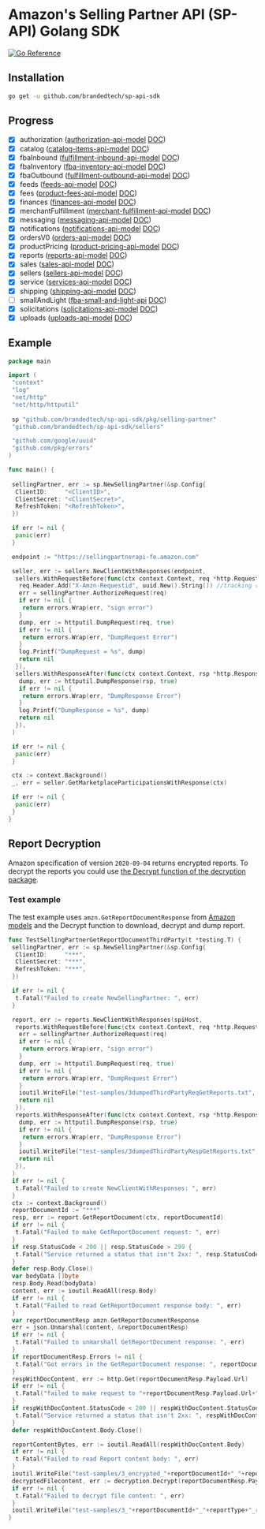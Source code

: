 # Amazon's Selling Partner API (SP-API) Golang SDK

[![Go Reference](https://pkg.go.dev/badge/github.com/brandedtech/sp-api-sdk.svg)](https://pkg.go.dev/github.com/brandedtech/sp-api-sdk)

## Installation

```bash
go get -u github.com/brandedtech/sp-api-sdk
```

## Progress

* [X] authorization ([authorization-api-model](https://github.com/amzn/selling-partner-api-models/blob/main/models/authorization-api-model/authorization.json) [DOC](https://github.com/amzn/selling-partner-api-docs/blob/main/references/authorization-api/authorization.md))
* [X] catalog ([catalog-items-api-model](https://github.com/amzn/selling-partner-api-docs/blob/main/references/catalog-items-api/catalogItemsV0.md) [DOC](https://github.com/amzn/selling-partner-api-docs/blob/main/references/catalog-items-api/catalogItemsV0.md))
* [X] fbaInbound ([fulfillment-inbound-api-model](https://github.com/amzn/selling-partner-api-docs/blob/main/references/fulfillment-inbound-api/fulfillmentInboundV0.md) [DOC](https://github.com/amzn/selling-partner-api-docs/blob/main/references/fulfillment-inbound-api/fulfillmentInboundV0.md))
* [X] fbaInventory ([fba-inventory-api-model](https://github.com/amzn/selling-partner-api-models/blob/main/models/fba-inventory-api-model/fbaInventory.json) [DOC](https://github.com/amzn/selling-partner-api-docs/blob/main/references/fba-inventory-api/fbaInventory.md))
* [X] fbaOutbound ([fulfillment-outbound-api-model](https://github.com/amzn/selling-partner-api-models/blob/main/models/fulfillment-outbound-api-model/fulfillmentOutbound_2020-07-01.json) [DOC](https://github.com/amzn/selling-partner-api-docs/blob/main/references/fulfillment-outbound-api/fulfillmentOutbound_2020-07-01.md))
* [X] feeds ([feeds-api-model](https://github.com/amzn/selling-partner-api-models/blob/main/models/feeds-api-model/feeds_2020-09-04.json) [DOC](https://github.com/amzn/selling-partner-api-docs/tree/main/references/feeds-api))
* [X] fees ([product-fees-api-model](https://github.com/amzn/selling-partner-api-models/blob/main/models/product-fees-api-model/productFeesV0.json) [DOC](https://github.com/amzn/selling-partner-api-docs/blob/main/references/product-fees-api/productFeesV0.md))
* [X] finances ([finances-api-model](https://github.com/amzn/selling-partner-api-models/blob/main/models/finances-api-model/financesV0.json) [DOC](https://github.com/amzn/selling-partner-api-docs/blob/main/references/finances-api/financesV0.md))
* [X] merchantFulfillment ([merchant-fulfillment-api-model](https://github.com/amzn/selling-partner-api-models/blob/main/models/merchant-fulfillment-api-model/merchantFulfillmentV0.json) [DOC](https://github.com/amzn/selling-partner-api-docs/blob/main/references/merchant-fulfillment-api/merchantFulfillmentV0.md))
* [X] messaging ([messaging-api-model](https://github.com/amzn/selling-partner-api-models/blob/main/models/messaging-api-model/messaging.json) [DOC](https://github.com/amzn/selling-partner-api-docs/blob/main/references/messaging-api/messaging.md))
* [X] notifications ([notifications-api-model](https://github.com/amzn/selling-partner-api-models/blob/main/models/notifications-api-model/notifications.json) [DOC](https://github.com/amzn/selling-partner-api-docs/blob/main/references/notifications-api/notifications.md))
* [X] ordersV0 ([orders-api-model](https://github.com/amzn/selling-partner-api-models/blob/main/models/orders-api-model/ordersV0.json) [DOC](https://github.com/amzn/selling-partner-api-docs/blob/main/references/orders-api/ordersV0.md))
* [X] productPricing ([product-pricing-api-model](https://github.com/amzn/selling-partner-api-models/blob/main/models/product-pricing-api-model/productPricingV0.json) [DOC](https://github.com/amzn/selling-partner-api-docs/blob/main/references/product-pricing-api/productPricingV0.md))
* [X] reports ([reports-api-model](https://github.com/amzn/selling-partner-api-models/blob/main/models/reports-api-model/reports_2020-09-04.json) [DOC](https://github.com/amzn/selling-partner-api-docs/blob/main/references/reports-api/reports_2020-09-04.md))
* [X] sales ([sales-api-model](https://github.com/amzn/selling-partner-api-models/blob/main/models/sales-api-model/sales.json) [DOC](https://github.com/amzn/selling-partner-api-docs/blob/main/references/sales-api/sales.md))
* [X] sellers ([sellers-api-model](https://github.com/amzn/selling-partner-api-models/blob/main/models/sellers-api-model/sellers.json) [DOC](https://github.com/amzn/selling-partner-api-docs/blob/main/references/sellers-api/sellers.md))
* [X] service ([services-api-model](https://github.com/amzn/selling-partner-api-models/blob/main/models/services-api-model/services.json) [DOC](https://github.com/amzn/selling-partner-api-docs/blob/main/references/services-api/services.md))
* [X] shipping ([shipping-api-model](https://github.com/amzn/selling-partner-api-models/blob/main/models/shipping-api-model/shipping.json) [DOC](https://github.com/amzn/selling-partner-api-docs/blob/main/references/shipping-api/shipping.md))
* [ ] smallAndLight ([fba-small-and-light-api](https://github.com/amzn/selling-partner-api-models/blob/main/models/fba-small-and-light-api-model/fbaSmallandLight.json) [DOC](https://github.com/amzn/selling-partner-api-docs/blob/main/references/fba-small-and-light-api/fbaSmallandLight.md))
* [X] solicitations ([solicitations-api-model](https://github.com/amzn/selling-partner-api-models/blob/main/models/solicitations-api-model/solicitations.json) [DOC](https://github.com/amzn/selling-partner-api-docs/blob/main/references/solicitations-api/solicitations.md))
* [X] uploads ([uploads-api-model](https://github.com/amzn/selling-partner-api-models/blob/main/models/uploads-api-model/uploads_2020-11-01.json) [DOC](https://github.com/amzn/selling-partner-api-docs/blob/main/references/uploads-api/uploads_2020-11-01.md))

## Example

```go
package main

import (
 "context"
 "log"
 "net/http"
 "net/http/httputil"
 
 sp "github.com/brandedtech/sp-api-sdk/pkg/selling-partner"
 "github.com/brandedtech/sp-api-sdk/sellers"

 "github.com/google/uuid"
 "github.com/pkg/errors"
)

func main() {
 
 sellingPartner, err := sp.NewSellingPartner(&sp.Config{
  ClientID:     "<ClientID>",
  ClientSecret: "<ClientSecret>",
  RefreshToken: "<RefreshToken>",
 })

 if err != nil {
  panic(err)
 }

 endpoint := "https://sellingpartnerapi-fe.amazon.com"

 seller, err := sellers.NewClientWithResponses(endpoint,
  sellers.WithRequestBefore(func(ctx context.Context, req *http.Request) error {
   req.Header.Add("X-Amzn-Requestid", uuid.New().String()) //tracking requests
   err = sellingPartner.AuthorizeRequest(req)
   if err != nil {
    return errors.Wrap(err, "sign error")
   }
   dump, err := httputil.DumpRequest(req, true)
   if err != nil {
    return errors.Wrap(err, "DumpRequest Error")
   }
   log.Printf("DumpRequest = %s", dump)
   return nil
  }),
  sellers.WithResponseAfter(func(ctx context.Context, rsp *http.Response) error {
   dump, err := httputil.DumpResponse(rsp, true)
   if err != nil {
    return errors.Wrap(err, "DumpResponse Error")
   }
   log.Printf("DumpResponse = %s", dump)
   return nil
  }),
 )

 if err != nil {
  panic(err)
 }

 ctx := context.Background()
 _, err = seller.GetMarketplaceParticipationsWithResponse(ctx)

 if err != nil {
  panic(err)
 }
}

```

## Report Decryption

Amazon specification of version `2020-09-04` returns encrypted reports. To decrypt the reports you could use [the Decrypt function of the decryption package](./pkg/decryption/decryptor.go).

### Test example

The test example uses `amzn.GetReportDocumentResponse` from [Amazon models](https://github.com/amzn/selling-partner-api-models/blob/main/models/reports-api-model/reports_2020-09-04.json#L137) and the
Decrypt function to download, decrypt and dump report.

```go
func TestSellingPartnerGetReportDocumentThirdParty(t *testing.T) {
 sellingPartner, err := sp.NewSellingPartner(&sp.Config{
  ClientID:     "***",
  ClientSecret: "***",
  RefreshToken: "***",
 })

 if err != nil {
  t.Fatal("Failed to create NewSellingPartner: ", err)
 }

 report, err := reports.NewClientWithResponses(spiHost,
  reports.WithRequestBefore(func(ctx context.Context, req *http.Request) error {
   err = sellingPartner.AuthorizeRequest(req)
   if err != nil {
    return errors.Wrap(err, "sign error")
   }
   dump, err := httputil.DumpRequest(req, true)
   if err != nil {
    return errors.Wrap(err, "DumpRequest Error")
   }
   ioutil.WriteFile("test-samples/3dumpedThirdPartyReqGetReports.txt", dump, 0777)
   return nil
  }),
  reports.WithResponseAfter(func(ctx context.Context, rsp *http.Response) error {
   dump, err := httputil.DumpResponse(rsp, true)
   if err != nil {
    return errors.Wrap(err, "DumpResponse Error")
   }
   ioutil.WriteFile("test-samples/3dumpedThirdPartyRespGetReports.txt", dump, 0777)
   return nil
  }),
 )
 if err != nil {
  t.Fatal("Failed to create NewClientWithResponses: ", err)
 }
 ctx := context.Background()
 reportDocumentId := "***"
 resp, err := report.GetReportDocument(ctx, reportDocumentId)
 if err != nil {
  t.Fatal("Failed to make GetReportDocument request: ", err)
 }
 if resp.StatusCode < 200 || resp.StatusCode > 299 {
  t.Fatal("Service returned a status that isn't 2xx: ", resp.StatusCode)
 }
 defer resp.Body.Close()
 var bodyData []byte
 resp.Body.Read(bodyData)
 content, err := ioutil.ReadAll(resp.Body)
 if err != nil {
  t.Fatal("Failed to read GetReportDocument response body: ", err)
 }
 var reportDocumentResp amzn.GetReportDocumentResponse
 err = json.Unmarshal(content, &reportDocumentResp)
 if err != nil {
  t.Fatal("Failed to unmarshall GetReportDocument response: ", err)
 }
 if reportDocumentResp.Errors != nil {
  t.Fatal("Got errors in the GetReportDocument response: ", reportDocumentResp.Errors)
 }
 respWithDocContent, err := http.Get(reportDocumentResp.Payload.Url)
 if err != nil {
  t.Fatal("failed to make request to "+reportDocumentResp.Payload.Url+" : ", err)
 }
 if respWithDocContent.StatusCode < 200 || respWithDocContent.StatusCode > 299 {
  t.Fatal("Service returned a status that isn't 2xx: ", respWithDocContent.StatusCode)
 }
 defer respWithDocContent.Body.Close()

 reportContentBytes, err := ioutil.ReadAll(respWithDocContent.Body)
 if err != nil {
  t.Fatal("Failed to read Report content body: ", err)
 }
 ioutil.WriteFile("test-samples/3_encrypted_"+reportDocumentId+"_"+reportType+"_report.txt", reportContentBytes, 0777)
 decryptedFilecontent, err := decryption.Decrypt(reportDocumentResp.Payload.EncryptionDetails.Key, reportDocumentResp.Payload.EncryptionDetails.InitializationVector, reportContentBytes)
 if err != nil {
  t.Fatal("Failed to decrypt file content: ", err)
 }
 ioutil.WriteFile("test-samples/3_"+reportDocumentId+"_"+reportType+"_report.txt", decryptedFilecontent, 0777)
}
```
